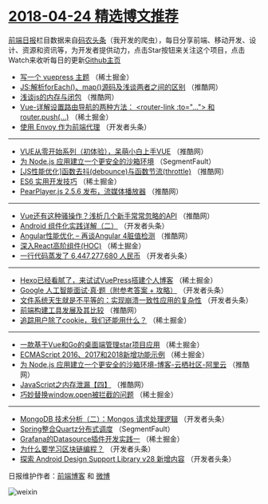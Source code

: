 # [2018-04-24 精选博文推荐](https://toutiao.qdkfweb.cn/date/2018/04/24)

[前端日报](https://qdkfweb.cn/c/news)栏目数据来自[码农头条](https://toutiao.qdkfweb.cn/)（我开发的爬虫），每日分享前端、移动开发、设计、资源和资讯等，为开发者提供动力，点击Star按钮来关注这个项目，点击Watch来收听每日的更新[Github主页](https://github.com/kujian/frontendDaily)
* [写一个 vuepress 主题](https://toutiao.qdkfweb.cn/71961.html) （稀土掘金）
* [JS:解析forEach()、map()源码及浅谈两者之间的区别](https://toutiao.qdkfweb.cn/71907.html) （推酷网）
* [浅谈js的内存与闭包](https://toutiao.qdkfweb.cn/71901.html) （推酷网）
* [Vue-详解设置路由导航的两种方法： &lt;router-link :to=&quot;&#8230;&quot;&gt; 和router.push(&#8230;)](https://toutiao.qdkfweb.cn/71959.html) （稀土掘金）
* [使用 Envoy 作为前端代理](https://toutiao.qdkfweb.cn/71861.html) （开发者头条）

***
* [VUE从零开始系列（初体验），呆萌小白上手VUE](https://toutiao.qdkfweb.cn/71909.html) （推酷网）
* [为 Node.js 应用建立一个更安全的沙箱环境](https://toutiao.qdkfweb.cn/71828.html) （SegmentFault）
* [[JS性能优化]函数去抖(debounce)与函数节流(throttle)](https://toutiao.qdkfweb.cn/71900.html) （推酷网）
* [ES6 实用开发技巧](https://toutiao.qdkfweb.cn/71947.html) （稀土掘金）
* [PearPlayer.js 2.5.6 发布，流媒体播放器](https://toutiao.qdkfweb.cn/71906.html) （推酷网）

***
* [Vue还有这种骚操作？浅析几个新手常常忽略的API](https://toutiao.qdkfweb.cn/71896.html) （推酷网）
* [Android 组件化实践详解（二）](https://toutiao.qdkfweb.cn/71847.html) （开发者头条）
* [Angular性能优化 &#8211; 再谈Angular 4脏值检测](https://toutiao.qdkfweb.cn/71897.html) （推酷网）
* [深入React高阶组件(HOC)](https://toutiao.qdkfweb.cn/71949.html) （稀土掘金）
* [一行代码蒸发了 6,447,277,680 人民币](https://toutiao.qdkfweb.cn/71835.html) （开发者头条）

***
* [Hexo已经看腻了，来试试VuePress搭建个人博客](https://toutiao.qdkfweb.cn/71954.html) （稀土掘金）
* [Google 人工智能面试·真·题（附参考答案 + 攻略）](https://toutiao.qdkfweb.cn/71837.html) （开发者头条）
* [文件系统天生就是不平等的：实现崩溃一致性应用的复杂性](https://toutiao.qdkfweb.cn/71850.html) （开发者头条）
* [前端构建工具发展及其比较](https://toutiao.qdkfweb.cn/71889.html) （推酷网）
* [追踪用户除了cookie，我们还能用什么？](https://toutiao.qdkfweb.cn/71955.html) （稀土掘金）

***
* [一款基于Vue和Go的桌面端管理star项目应用](https://toutiao.qdkfweb.cn/71951.html) （稀土掘金）
* [ECMAScript 2016、2017和2018新增功能示例](https://toutiao.qdkfweb.cn/71958.html) （稀土掘金）
* [为 Node.js 应用建立一个更安全的沙箱环境-博客-云栖社区-阿里云](https://toutiao.qdkfweb.cn/71905.html) （推酷网）
* [JavaScript之内存泄漏【四】](https://toutiao.qdkfweb.cn/71895.html) （推酷网）
* [巧妙替换window.open被拦截的问题](https://toutiao.qdkfweb.cn/71960.html) （稀土掘金）

***
* [MongoDB 技术分析（二）：Mongos 请求处理逻辑](https://toutiao.qdkfweb.cn/71842.html) （开发者头条）
* [Spring整合Quartz分布式调度](https://toutiao.qdkfweb.cn/71825.html) （SegmentFault）
* [Grafana的Datasource插件开发实践一](https://toutiao.qdkfweb.cn/71953.html) （稀土掘金）
* [为什么要学习区块链编程？](https://toutiao.qdkfweb.cn/71834.html) （开发者头条）
* [探索 Android Design Support Library v28 新增内容](https://toutiao.qdkfweb.cn/71856.html) （开发者头条）

日报维护作者：[前端博客](https://qdkfweb.cn/) 和 [微博](https://qdkfweb.cn/go/weibo)

![weixin](https://user-images.githubusercontent.com/3055447/38468989-651132ac-3b80-11e8-8e6b-15122322a9d7.png)